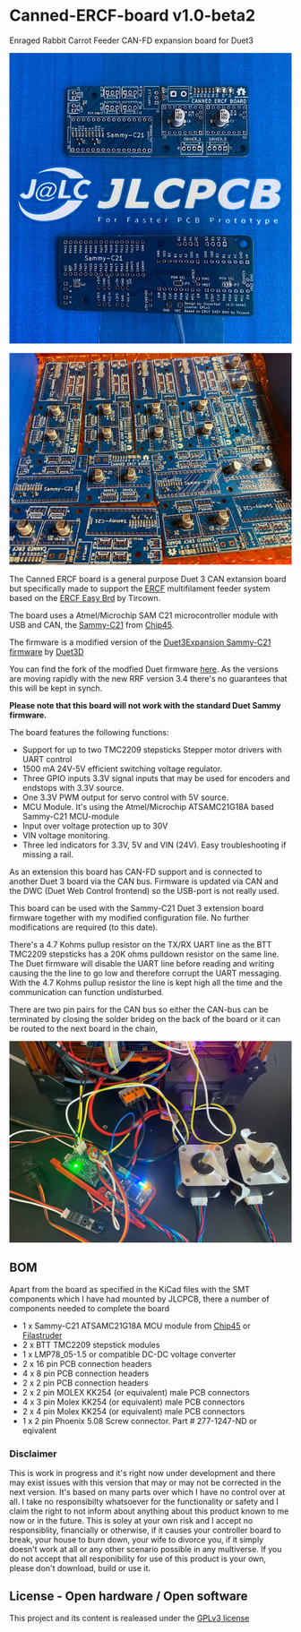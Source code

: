 # Canned-ERCF-board v1.0-beta2
Enraged Rabbit Carrot Feeder CAN-FD expansion board for Duet3


![Canned ERCF boards V1.0-beta2 front and back from JLCPCB](/img/canned-ercf-beta2-front-back.jpg)

![Canned ERCF Boards V1.0-beta2 from JLCPCB](/img/jlcpcb-canned-ercf-boards.jpg)

The Canned ERCF board is a general purpose Duet 3 CAN extansion board but specifically made to support the [ERCF](https://github.com/EtteGit/EnragedRabbitProject) multifilament feeder system based on the [ERCF Easy Brd](https://github.com/Tircown/ERCF-easy-brd) by Tircown.

The board uses a Atmel/Microchip SAM C21 microcontroller module with USB and CAN, the [Sammy-C21](https://www.chip45.com/products/sammy-c21-1.0_atmel_smart_arm_sam_module_samc21_usb_dual_can_duet3d.php) from [Chip45](https://www.chip45.com/).

The firmware is a modified version of the [Duet3Expansion Sammy-C21 firmware](https://github.com/Duet3D/Duet3Expansion) by [Duet3D](https://www.duet3d.com/)  

You can find the fork of the modfied Duet firmware [here](https://github.com/gixxerfast/Duet3Expansion). As the versions are moving rapidly with the new RRF version 3.4 there's no guarantees that this will be kept in synch.

**Please note that this board will not work with the standard Duet Sammy firmware.**

The board features the following functions:

- Support for up to two TMC2209 stepsticks Stepper motor drivers with UART control
- 1500 mA 24V-5V efficient switching voltage regulator. 
- Three GPIO inputs 3.3V signal inputs that may be used for encoders and endstops with 3.3V source.
- One 3.3V PWM output for servo control with 5V source.
- MCU Module. It's using the Atmel/Microchip ATSAMC21G18A based Sammy-C21 MCU-module
- Input over voltage protection up to 30V
- VIN voltage monitoring.
- Three led indicators for 3.3V, 5V and VIN (24V). Easy troubleshooting if missing a rail. 

As an extension this board has CAN-FD support and is connected to another Duet 3 board via the CAN bus. Firmware is updated via CAN and the DWC (Duet Web Control frontend) so the USB-port is not really used.

This board can be used with the Sammy-C21 Duet 3 extension board firmware together with my modified configuration file. No further modifications are required (to this date).

There's a 4.7 Kohms pullup resistor on the TX/RX UART line as the BTT TMC2209 stepsticks has a 20K ohms pulldown resistor on the same line. The Duet firmware will disable the UART line before reading and writing causing the the line to go low and therefore corrupt the UART messaging. With the 4.7 Kohms pullup resistor the line is kept high all the time and the communication can function undisturbed.

There are two pin pairs for the CAN bus so either the CAN-bus can be terminated by closing the solder brideg on the back of the board or it can be routed to the next board in the chain,

![Canned ERCF Board connected to Voron V0.1 Duet 3 mini5+ via CAN](/img/connected-canned-ercf-beta2.jpg)

## BOM
Apart from the board as specified in the KiCad files with the SMT components which I have had mounted by JLCPCB, there a number of components needed to complete the board

- 1 x Sammy-C21 ATSAMC21G18A MCU module from [Chip45](https://www.chip45.com/) or [Filastruder](https://www.filastruder.com/products/sammy-c21-v1-0-duet3d-module)
- 2 x BTT TMC2209 stepstick modules
- 1 x LMP78_05-1.5 or compatible DC-DC voltage converter
- 2 x 16 pin PCB connection headers
- 4 x 8 pin PCB connection headers
- 2 x 2 pin PCB connection headers
- 2 x 2 pin MOLEX KK254 (or equivalent) male PCB connectors
- 4 x 3 pin Molex KK254 (or equivalent) male PCB connectors
- 2 x 4 pin Molex KK254 (or equivalent) male PCB connectors
- 1 x 2 pin Phoenix 5.08 Screw connector. Part # 277-1247-ND or eqivalent



### Disclaimer 
This is work in progress and it's right now under development and there may exist issues with this version that may or may not be corrected in the next version. It's based on many parts over which I have no control over at all. I take no responsibilty whatsoever for the functionality or safety and I claim the right to not inform about anything about this product known to me now or in the future. This is soley at your own risk and I accept no responsiblity, financially or otherwise, if it causes your controller board to break, your house to burn down, your wife to divorce you, if it simply doesn't work at all or any other scenario possible in any multiverse. If you do not accept that all responibility for use of this product is your own, please don't download, build or use it.




## License - Open hardware / Open software
This project and its content is realeased under the [GPLv3 license](https://www.gnu.org/licenses/gpl-3.0.html)
